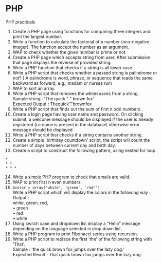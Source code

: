 # PHP
PHP practicals
1. Create a PHP page using functions for comparing three integers and print the largest number.
2. Write a function to calculate the factorial of a number (non-negative integer). The function accept the number as an argument.
3. WAP to check whether the given number is prime or not.
4. Create a PHP page which accepts string from user. After submission that page displays the reverse of provided string.
5. Write a PHP function that checks if a string is all lower case.
6. Write a PHP script that checks whether a passed string is palindrome or not? ( A palindrome is word, phrase, or sequence that reads the same backward as forward, e.g., madam or nurses run)
7. WAP to sort an array.
8. Write a PHP script that removes the whitespaces from a string. \
Sample string : 'The quick " " brown fox' \
Expected Output : Thequick""brownfox
9. Write a PHP script that finds out the sum of first n odd numbers.
10. Create a login page having user name and password. On clicking submit, a welcome message should be displayed if the user is already registered (i.e.name is present in the database) otherwise error message should be displayed.
11. Write a PHP script that checks if a string contains another string.
12. Create a simple 'birthday countdown' script, the script will count the number of days between current day and birth day.
13. Create a script to construct the following pattern, using nested for loop.
```
*
* *
* * *
```
14. Write a simple PHP program to check that emails are valid.
15. WAP to print first n even numbers.
16. ``` $color = array('white', 'green', 'red'') ``` \
Write a PHP script which will display the colors in the following way : \
Output : \
white, green, red, \
• green \
• red \
• white
17. Using switch case and dropdown list display a “Hello” message depending on the language selected in drop down list.
18. Write a PHP program to print Fibonacci series using recursion.
19. Write a PHP script to replace the first 'the' of the following string with 'That'. \
Sample : 'the quick brown fox jumps over the lazy dog.' \
Expected Result : That quick brown fox jumps over the lazy dog
